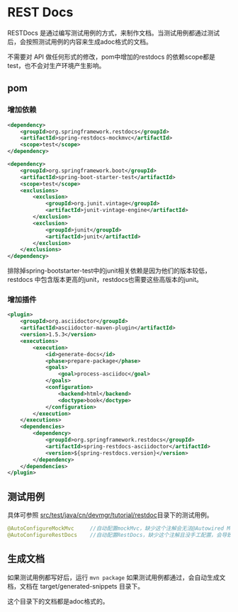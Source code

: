 # REST Docs

RESTDocs 是通过编写测试用例的方式，来制作文档。当测试用例都通过测试后，会按照测试用例的内容来生成adoc格式的文档。

不需要对 API 做任何形式的修改，pom中增加的restdocs 的依赖scope都是test，也不会对生产环境产生影响。

## pom 

### 增加依赖

```xml
<dependency>
    <groupId>org.springframework.restdocs</groupId>
    <artifactId>spring-restdocs-mockmvc</artifactId>
    <scope>test</scope>
</dependency>

<dependency>
    <groupId>org.springframework.boot</groupId>
    <artifactId>spring-boot-starter-test</artifactId>
    <scope>test</scope>
    <exclusions>
        <exclusion>
            <groupId>org.junit.vintage</groupId>
            <artifactId>junit-vintage-engine</artifactId>
        </exclusion>
        <exclusion>
            <groupId>junit</groupId>
            <artifactId>junit</artifactId>
        </exclusion>
    </exclusions>
</dependency>
```

排除掉spring-bootstarter-test中的junit相关依赖是因为他们的版本较低， restdocs 中包含版本更高的junit，restdocs也需要这些高版本的junit。


### 增加插件

```xml
<plugin>
    <groupId>org.asciidoctor</groupId>
    <artifactId>asciidoctor-maven-plugin</artifactId>
    <version>1.5.3</version>
    <executions>
        <execution>
            <id>generate-docs</id>
            <phase>prepare-package</phase>
            <goals>
                <goal>process-asciidoc</goal>
            </goals>
            <configuration>
                <backend>html</backend>
                <doctype>book</doctype>
            </configuration>
        </execution>
    </executions>
    <dependencies>
        <dependency>
            <groupId>org.springframework.restdocs</groupId>
            <artifactId>spring-restdocs-asciidoctor</artifactId>
            <version>${spring-restdocs.version}</version>
        </dependency>
    </dependencies>
</plugin>
```


## 测试用例

具体可参照 [src/test/java/cn/devmgr/tutorial/restdoc](src/test/java/cn/devmgr/tutorial/restdoc)目录下的测试用例。


```java
@AutoConfigureMockMvc     //自动配置mockMvc，缺少这个注解会无法@Autowired MockMvc类
@AutoConfigureRestDocs    //自动配置RestDocs，缺少这个注解且没手工配置，会导致出现空指针异常
```
## 生成文档

如果测试用例都写好后，运行 `mvn package` 如果测试用例都通过，会自动生成文档，文档在 target/generated-snippets 目录下。

这个目录下的文档都是adoc格式的。

